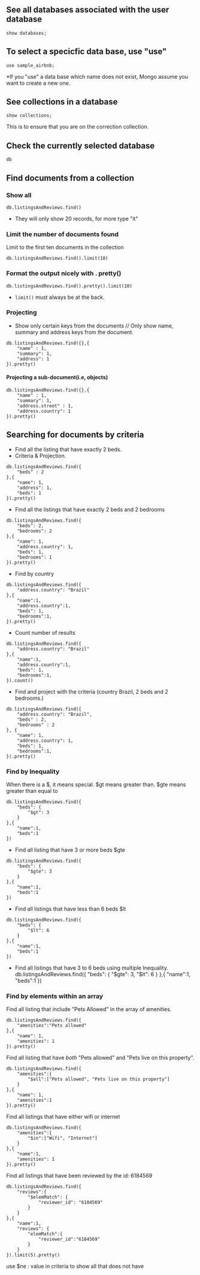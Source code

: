 ## See all databases associated with the user database
```
show databases; 
```

## To select a specicfic data base, use "use"
```
use sample_airbnb;
```
*If you "use" a data base which name does not exist, Mongo assume you want to create a new one. 

## See collections in a database
```
show collections;
```
This is to ensure that you are on the correction collection. 

## Check the currently selected database
```
db 
```

## Find documents from a collection

### Show all
```
db.listingsAndReviews.find()
```
* They will only show 20 records, for more type "it"


### Limit the number of documents found
Limit to the first ten documents in the collection
```
db.listingsAndReviews.find().limit(10)
```

### Format the output nicely with . pretty()
```
db.listingsAndReviews.find().pretty().limit(10)
```
* `limit()` must always be at the back.

### Projecting
* Show only certain keys from the documents
// Only show name, summary and address keys from the document.
```
db.listingsAndReviews.find({},{
    "name" : 1,
    "summary": 1,
    "address": 1
}).pretty()
``` 

#### Projecting a sub-document(i.e, objects)
```
db.listingsAndReviews.find({},{
    "name" : 1,
    "summary": 1,
    "address.street" : 1,
    "address.country": 1
}).pretty()
```

## Searching for documents by criteria
* Find all the listing that have exactly 2 beds. 
* Criteria & Projection.
```
db.listingsAndReviews.find({
    "beds" : 2
},{
    "name": 1,
    "address": 1,
    "beds": 1
}).pretty()
```

* Find all the listings that have exactly 2 beds and 2 bedrooms

```
db.listingsAndReviews.find({
    "beds": 2,
    "bedrooms": 2
},{
    "name": 1,
    "address.country": 1,
    "beds": 1,
    "bedrooms": 1
}).pretty()
```

* Find by country
```
db.listingsAndReviews.find({
    "address.country": "Brazil"
},{
    "name":1,
    "address.country":1,
    "beds": 1,
    "bedrooms":1,
}).pretty()
```

* Count number of results
```
db.listingsAndReviews.find({
    "address.country": "Brazil"
},{
    "name":1,
    "address.country":1,
    "beds": 1,
    "bedrooms":1,
}).count()
```

* Find and project with the criteria (country Brazil, 2 beds and 2 bedrooms.)
```
db.listingsAndReviews.find({
    "address.country": "Brazil",
    "beds" : 2,
    "bedrooms" : 2
}, {
    "name": 1,
    "address.country": 1,
    "beds": 1,
    "bedrooms":1,
}).pretty()
```


### Find by Inequality
When there is a $, it means special. $gt means greater than. $gte means greater than equal to
```
db.listingsAndReviews.find({
    "beds": {
        "$gt": 3
    }
},{
    "name":1,
    "beds":1
})
```

* Find all listing that have 3 or more beds $gte
```
db.listingsAndReviews.find({
    "beds": {
        "$gte": 3
    }
},{
    "name":1,
    "beds":1
})
```

* Find all listings that have less than 6 beds $lt
```
db.listingsAndReviews.find({
    "beds": {
        "$lt": 6
    }
},{
    "name":1,
    "beds":1
})
```

* Find all listings that have 3 to 6 beds using multiple Inequality.
db.listingsAndReviews.find({
    "beds": {
        "$gte": 3,
        "$lt": 6
    }
},{
    "name":1,
    "beds":1
})


### Find by elements within an array
Find all listing that include "Pets Allowed" in the array of amenities. 
```
db.listingsAndReviews.find({
    "amenities":"Pets allowed"
},{
    "name": 1,
    "amenities": 1
}).pretty()
```

Find all listing that have *both* "Pets allowed" and "Pets live on this property".
```
db.listingsAndReviews.find({
    "amenities":{
        "$all":["Pets allowed", "Pets live on this property"]
    }
},{
    "name": 1,
    "amenities":1
}).pretty()
```

Find all listings that have either wifi or internet
```
db.listingsAndReviews.find({
    "amenities":{
        "$in":["Wifi", "Internet"]
    }
},{
    "name":1,
    "amenities": 1
}).pretty()
```

Find all listings that have been reviewed by the id: 6184569
```
db.listingsAndReviews.find({
    "reviews":{
        "$elemMatch": {
            "reviewer_id": "6184569"
        }
    }
},{
    "name":1,
    "reviews": {
        "elemMatch":{
            "reviewer_id":"6184569"
        }
    }
}).limit(5).pretty()
```

use $ne : value in criteria to show all that does not have 